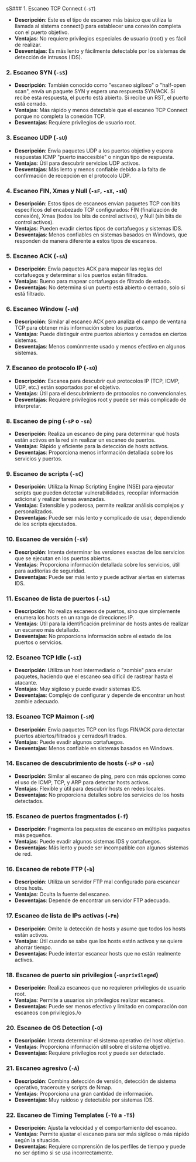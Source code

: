 sS### 1. Escaneo TCP Connect (`-sT`)

- **Descripción**: Este es el tipo de escaneo más básico que utiliza la llamada al sistema connect() para establecer una conexión completa con el puerto objetivo.
- **Ventajas**: No requiere privilegios especiales de usuario (root) y es fácil de realizar.
- **Desventajas**: Es más lento y fácilmente detectable por los sistemas de detección de intrusos (IDS).

### 2. Escaneo SYN (`-sS`)

- **Descripción**: También conocido como "escaneo sigiloso" o "half-open scan", envía un paquete SYN y espera una respuesta SYN/ACK. Si recibe esta respuesta, el puerto está abierto. Si recibe un RST, el puerto está cerrado.
- **Ventajas**: Más rápido y menos detectable que el escaneo TCP Connect porque no completa la conexión TCP.
- **Desventajas**: Requiere privilegios de usuario root.

### 3. Escaneo UDP (`-sU`)

- **Descripción**: Envía paquetes UDP a los puertos objetivo y espera respuestas ICMP "puerto inaccesible" o ningún tipo de respuesta.
- **Ventajas**: Útil para descubrir servicios UDP activos.
- **Desventajas**: Más lento y menos confiable debido a la falta de confirmación de recepción en el protocolo UDP.

### 4. Escaneo FIN, Xmas y Null (`-sF`, `-sX`, `-sN`)

- **Descripción**: Estos tipos de escaneos envían paquetes TCP con bits específicos del encabezado TCP configurados: FIN (finalización de conexión), Xmas (todos los bits de control activos), y Null (sin bits de control activos).
- **Ventajas**: Pueden evadir ciertos tipos de cortafuegos y sistemas IDS.
- **Desventajas**: Menos confiables en sistemas basados en Windows, que responden de manera diferente a estos tipos de escaneos.

### 5. Escaneo ACK (`-sA`)

- **Descripción**: Envía paquetes ACK para mapear las reglas del cortafuegos y determinar si los puertos están filtrados.
- **Ventajas**: Bueno para mapear cortafuegos de filtrado de estado.
- **Desventajas**: No determina si un puerto está abierto o cerrado, solo si está filtrado.

### 6. Escaneo Window (`-sW`)

- **Descripción**: Similar al escaneo ACK pero analiza el campo de ventana TCP para obtener más información sobre los puertos.
- **Ventajas**: Puede distinguir entre puertos abiertos y cerrados en ciertos sistemas.
- **Desventajas**: Menos comúnmente usado y menos efectivo en algunos sistemas.

### 7. Escaneo de protocolo IP (`-sO`)

- **Descripción**: Escanea para descubrir qué protocolos IP (TCP, ICMP, UDP, etc.) están soportados por el objetivo.
- **Ventajas**: Útil para el descubrimiento de protocolos no convencionales.
- **Desventajas**: Requiere privilegios root y puede ser más complicado de interpretar.

### 8. Escaneo de ping (`-sP` o `-sn`)

- **Descripción**: Realiza un escaneo de ping para determinar qué hosts están activos en la red sin realizar un escaneo de puertos.
- **Ventajas**: Rápido y eficiente para la detección de hosts activos.
- **Desventajas**: Proporciona menos información detallada sobre los servicios y puertos.

### 9. Escaneo de scripts (`-sC`)

- **Descripción**: Utiliza la Nmap Scripting Engine (NSE) para ejecutar scripts que pueden detectar vulnerabilidades, recopilar información adicional y realizar tareas avanzadas.
- **Ventajas**: Extensible y poderosa, permite realizar análisis complejos y personalizados.
- **Desventajas**: Puede ser más lento y complicado de usar, dependiendo de los scripts ejecutados.

### 10. Escaneo de versión (`-sV`)

- **Descripción**: Intenta determinar las versiones exactas de los servicios que se ejecutan en los puertos abiertos.
- **Ventajas**: Proporciona información detallada sobre los servicios, útil para auditorías de seguridad.
- **Desventajas**: Puede ser más lento y puede activar alertas en sistemas IDS.

### 11. Escaneo de lista de puertos (`-sL`)

- **Descripción**: No realiza escaneos de puertos, sino que simplemente enumera los hosts en un rango de direcciones IP.
- **Ventajas**: Útil para la identificación preliminar de hosts antes de realizar un escaneo más detallado.
- **Desventajas**: No proporciona información sobre el estado de los puertos o servicios.

### 12. Escaneo TCP Idle (`-sI`)

- **Descripción**: Utiliza un host intermediario o "zombie" para enviar paquetes, haciendo que el escaneo sea difícil de rastrear hasta el atacante.
- **Ventajas**: Muy sigiloso y puede evadir sistemas IDS.
- **Desventajas**: Complejo de configurar y depende de encontrar un host zombie adecuado.
### 13. Escaneo TCP Maimon (`-sM`)

- **Descripción**: Envia paquetes TCP con los flags FIN/ACK para detectar puertos abiertos/filtrados y cerrados/filtrados.
- **Ventajas**: Puede evadir algunos cortafuegos.
- **Desventajas**: Menos confiable en sistemas basados en Windows.

### 14. Escaneo de descubrimiento de hosts (`-sP` o `-sn`)

- **Descripción**: Similar al escaneo de ping, pero con más opciones como el uso de ICMP, TCP, y ARP para detectar hosts activos.
- **Ventajas**: Flexible y útil para descubrir hosts en redes locales.
- **Desventajas**: No proporciona detalles sobre los servicios de los hosts detectados.

### 15. Escaneo de puertos fragmentados (`-f`)

- **Descripción**: Fragmenta los paquetes de escaneo en múltiples paquetes más pequeños.
- **Ventajas**: Puede evadir algunos sistemas IDS y cortafuegos.
- **Desventajas**: Más lento y puede ser incompatible con algunos sistemas de red.

### 16. Escaneo de rebote FTP (`-b`)

- **Descripción**: Utiliza un servidor FTP mal configurado para escanear otros hosts.
- **Ventajas**: Oculta la fuente del escaneo.
- **Desventajas**: Depende de encontrar un servidor FTP adecuado.

### 17. Escaneo de lista de IPs activas (`-Pn`)

- **Descripción**: Omite la detección de hosts y asume que todos los hosts están activos.
- **Ventajas**: Útil cuando se sabe que los hosts están activos y se quiere ahorrar tiempo.
- **Desventajas**: Puede intentar escanear hosts que no están realmente activos.

### 18. Escaneo de puerto sin privilegios (`-unprivileged`)

- **Descripción**: Realiza escaneos que no requieren privilegios de usuario root.
- **Ventajas**: Permite a usuarios sin privilegios realizar escaneos.
- **Desventajas**: Puede ser menos efectivo y limitado en comparación con escaneos con privilegios./o 

### 20. Escaneo de OS Detection (`-O`)

- **Descripción**: Intenta determinar el sistema operativo del host objetivo.
- **Ventajas**: Proporciona información útil sobre el sistema objetivo.
- **Desventajas**: Requiere privilegios root y puede ser detectado.

### 21. Escaneo agresivo (`-A`)

- **Descripción**: Combina detección de versión, detección de sistema operativo, traceroute y scripts de Nmap.
- **Ventajas**: Proporciona una gran cantidad de información.
- **Desventajas**: Muy ruidoso y detectable por sistemas IDS.

### 22. Escaneo de Timing Templates (`-T0` a `-T5`)

- **Descripción**: Ajusta la velocidad y el comportamiento del escaneo.
- **Ventajas**: Permite ajustar el escaneo para ser más sigiloso o más rápido según la situación.
- **Desventajas**: Requiere comprensión de los perfiles de tiempo y puede no ser óptimo si se usa incorrectamente.